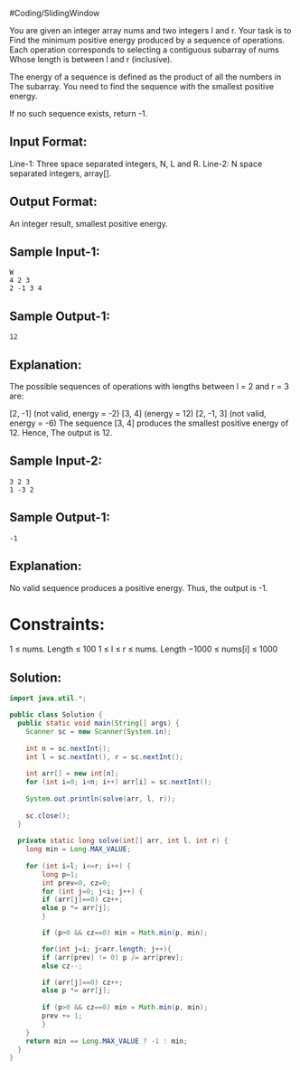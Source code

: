 #Coding/SlidingWindow

You are given an integer array nums and two integers l and r. Your task is to 
Find the minimum positive energy produced by a sequence of operations. 
Each operation corresponds to selecting a contiguous subarray of nums 
Whose length is between l and r (inclusive).

The energy of a sequence is defined as the product of all the numbers in 
The subarray. You need to find the sequence with the smallest positive energy.

If no such sequence exists, return -1.

Input Format:
-------------------
Line-1: Three space separated integers, N, L and R.
Line-2: N space separated integers, array[].

Output Format:
-------------------
An integer result, smallest positive energy.

Sample Input-1:
-------------------
```
W
4 2 3
2 -1 3 4
```

Sample Output-1:
-------------------
```
12
```

Explanation:
-------------------
The possible sequences of operations with lengths between l = 2 and r = 3 are:

\[2, -1] (not valid, energy = -2)
\[3, 4] (energy = 12)
\[2, -1, 3] (not valid, energy = -6)
The sequence \[3, 4] produces the smallest positive energy of 12. Hence, 
The output is 12.

Sample Input-2:
-------------------
```
3 2 3
1 -3 2
```

Sample Output-1:
-------------------
```
-1
```

Explanation:
-------------------
No valid sequence produces a positive energy. Thus, the output is -1.

Constraints:
============
1 ≤ nums. Length ≤ 100
1 ≤ l ≤ r ≤ nums. Length
−1000 ≤ nums\[i] ≤ 1000


## Solution:

```java
import java.util.*;

public class Solution {
  public static void main(String[] args) {
    Scanner sc = new Scanner(System.in);
        
    int n = sc.nextInt();
    int l = sc.nextInt(), r = sc.nextInt();
        
    int arr[] = new int[n];
    for (int i=0; i<n; i++) arr[i] = sc.nextInt();
        
    System.out.println(solve(arr, l, r));
        
    sc.close();
  }
    
  private static long solve(int[] arr, int l, int r) {
    long min = Long.MAX_VALUE;
    
    for (int i=l; i<=r; i++) {
    	long p=1;
    	int prev=0, cz=0;
    	for (int j=0; j<i; j++) {
        if (arr[j]==0) cz++;
        else p *= arr[j];
    	}

    	if (p>0 && cz==0) min = Math.min(p, min);

    	for(int j=i; j<arr.length; j++){
        if (arr[prev] != 0) p /= arr[prev];
        else cz--;

        if (arr[j]==0) cz++;
        else p *= arr[j];
                
        if (p>0 && cz==0) min = Math.min(p, min);
        prev += 1;
    	}
    }
    return min == Long.MAX_VALUE ? -1 : min;
  }
}
```